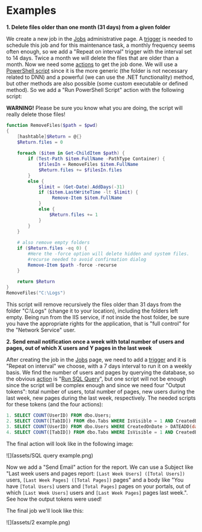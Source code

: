# Examples

**1. Delete files older than one month (31 days) from a given folder**

We create a new job in the [Jobs](jobs.html) administrative page. A [trigger](triggers/time-triggers.html) is needed to schedule this job and for this maintenance task, a monthly frequency seems often enough, so we add a "Repeat on interval" trigger with the interval set to 14 days. Twice a month we will delete the files that are older than a month. Now we need some [actions](actions/actions.html) to get the job done. We will use a [PowerShell script](actions/run-powershell-script.html) since it is the more generic (the folder is not necessary related to DNN) and a powerful (we can use the .NET functionality) method, but other methods are also possible (some custom executable or defined method). So we add a "Run PowerShell Script" action with the following script:

**WARNING!**  Please be sure you know what you are doing, the script will really delete those files!

```powershell
function RemoveFiles($path = $pwd) 
{ 
    [hashtable]$Return = @{} 
    $Return.files = 0
    
    foreach ($item in Get-ChildItem $path) {
        if (Test-Path $item.FullName -PathType Container) {
            $filesIn = RemoveFiles $item.FullName
            $Return.files += $filesIn.files
        } 
        else { 
            $limit = (Get-Date).AddDays(-31)
            if ($item.LastWriteTime -lt $limit) {
                 Remove-Item $item.FullName
            }
            else {
                $Return.files += 1
            }
        }
    }
     
    # also remove empty folders
    if ($Return.files -eq 0) {
        #Here the -force option will delete hidden and system files.
        #recurse needed to avoid confirmation dialog
        Remove-Item $path -force -recurse
    }
        
    return $Return
}
RemoveFiles("C:\Logs")
```

This script will remove recursively the files older than 31 days from the folder "C:\Logs" (change it to your location), including the folders left empty. Being run from the IIS service, if not inside the host folder, be sure you have the appropriate rights for the application, that is "full control" for the "Network Service" user.

**2. Send email notification once a week with total number of users and pages, out of which X users and Y pages in the last week**

After creating the job in the [Jobs](jobs.html) page, we need to add a [trigger](triggers/time-triggers.html) and it is "Repeat on interval" we choose, with a 7 days interval to run it on a weekly basis. We find the number of users and pages by querying the database, so the obvious [action](actions/actions.html) is "[Run SQL Query](actions/run-sql-query.html)", but one script will not be enough since the script will be complex enough and since we need four "Output tokens": total number of users, total number of pages, new users during the last week, new pages during the last week, respectively. The needed scripts for these tokens (and the four actions):

```sql
1. SELECT COUNT(UserID) FROM dbo.Users;
2. SELECT COUNT([TabID]) FROM dbo.Tabs WHERE IsVisible = 1 AND CreatedByUserID > 0 AND 0 = IsDeleted;
3. SELECT COUNT(UserID) FROM dbo.Users WHERE CreatedOnDate > DATEADD(day, -7, GETDATE());
4. SELECT COUNT([TabID]) FROM dbo.Tabs WHERE IsVisible = 1 AND CreatedByUserID > 0 AND 0 = IsDeleted AND CreatedOnDate > DATEADD(day, -7, GETDATE());
```

The final action will look like in the following image:

![](assets/SQL query example.png)

Now we add a "Send Email" action for the report. We can use a Subject like "Last week users and pages report: ``[Last Week Users] ([Total Users])`` users, ``[Last Week Pages] ([Total Pages])`` pages" and a body like "You have ``[Total Users]`` users and ``[Total Pages]`` pages on your portals, out of which ``[Last Week Users]`` users and ``[Last Week Pages]`` pages last week.". See how the output tokens were used!

The final job we'll look like this:

![](assets/2 example.png)
